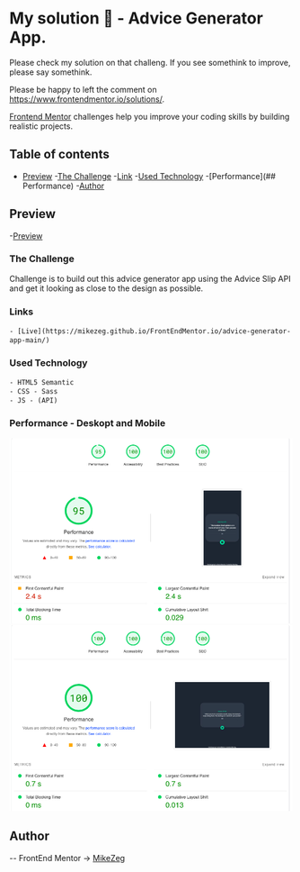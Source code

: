 # My solution 👋 - Advice Generator App. 

Please check my solution on that challeng. If you see somethink to improve, please say somethink.

Please be happy to left the comment on https://www.frontendmentor.io/solutions/. 

[Frontend Mentor](https://www.frontendmentor.io) challenges help you improve your coding skills by building realistic projects.

## Table of contents
- [Preview](#overview)
    -[The Challenge](#The-challenge)
    -[Link](#Links)
    -[Used Technology](#Used-Technology)
    -[Performance](## Performance)
-[Author](#Author)

## Preview

-[Preview](./design/desktop-preview.jpg)


### The Challenge

Challenge is to build out this advice generator app using the Advice Slip API and get it looking as close to the design as possible.

### Links
    
    - [Live](https://mikezeg.github.io/FrontEndMentor.io/advice-generator-app-main/)

### Used Technology

    - HTML5 Semantic
    - CSS - Sass
    - JS - (API)

### Performance - Deskopt and Mobile

![deskopt-performance](./design/Screenshot%202024-01-08%20at%2016.52.20.png)
![mobile-performance](./design/Screenshot%202024-01-08%20at%2016.52.03.png)

## Author
 -- FrontEnd Mentor -> [MikeZeg](https://www.frontendmentor.io/profile/MikeZeg)